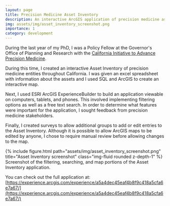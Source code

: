 ```yaml
---
layout: page
title: Precision Medicine Asset Inventory
description: An interactive ArcGIS application of precision medicine assets in California
img: assets/img/asset_inventory_screenshot.png
importance: 1
category: development
---
```


During the last year of my PhD, I was a Policy Fellow at the Governor's Office of Planning and Research with the 
[California Initiative to Advance Precision Medicine](https://opr.ca.gov/ciapm/).

During this time, I created an interactive Asset Inventory of precision medicine entities throughout California.
I was given an excel spreadsheet with information about the assets and I used SQL and ArcGIS to create an interactive
map.

Next, I used ESRI ArcGIS ExperienceBuilder to build an application viewable on computers, tablets, and phones. This 
involved implementing filtering options as well as a free text search. In order to determine what features were important for the application, I sought feedback from precision medicine stakeholders.

Finally, I created surveys to allow additional groups to add or edit entries to the Asset Inventory. Although it is 
possible to allow ArcGIS maps to be edited by anyone, I chose to require manual review before allowing changes to 
the map.

<div class="row">
    <div class="col-sm mt-3 mt-md-0">
        {% include figure.html path="assets/img/asset_inventory_screenshot.png" title="Asset Inventory screenshot" class="img-fluid rounded z-depth-1" %}
    </div>
</div>
<div class="caption">
    Screenshot of the filtering, searching, and map portions of the Asset Inventory application.
</div>

You can check out the full application at: [https://experience.arcgis.com/experience/a5a4dec45eaf4b8f9c418a5cfa6e7a67/](https://experience.arcgis.com/experience/a5a4dec45eaf4b8f9c418a5cfa6e7a67/)

